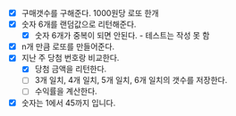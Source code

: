 - [x] 구매갯수를 구해준다. 1000원당 로또 한개
- [x] 숫자 6개를 랜덤값으로 리턴해준다.
  - [x] 숫자 6개가 중복이 되면 안된다. - 테스트는 작성 못 함
- [x] n개 만큼 로또를 만들어준다.
- [x] 지난 주 당첨 번호랑 비교한다.
  - [x] 당첨 금액을 리턴한다.
  - [ ] 3개 일치, 4개 일치, 5개 일치, 6개 일치의 갯수를 저장한다.
  - [ ] 수익률을 계산한다.
- [x] 숫자는 1에서 45까지 입니다.
